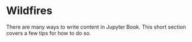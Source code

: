 Wildfires 
=======================

There are many ways to write content in Jupyter Book. This short section
covers a few tips for how to do so.